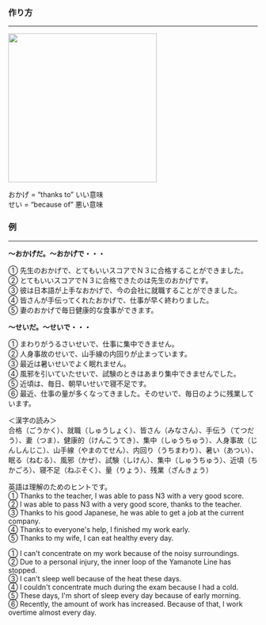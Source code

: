 ### 作り方
***
<img src="https://www.mlcjapanese.co.jp/img/N4-009_Modifying_the_noun.png" style="height:300px; width: auto"/>

おかげ = “thanks to” いい意味  
せい = “because of” 悪い意味
### 例
***
**～おかげだ。～おかげで・・・**  

① 先生のおかげで、とてもいいスコアでＮ３に合格することができました。  
② とてもいいスコアでＮ３に合格できたのは先生のおかげです。  
③ 彼は日本語が上手なおかげで、今の会社に就職することができました。  
④ 皆さんが手伝ってくれたおかげで、仕事が早く終わりました。  
⑤ 妻のおかげで毎日健康的な食事ができます。  
  

**～せいだ。～せいで・・・**  

① まわりがうるさいせいで、仕事に集中できません。  
② 人身事故のせいで、山手線の内回りが止まっています。  
③ 最近は暑いせいでよく眠れません。  
④ 風邪を引いていたせいで、試験のときはあまり集中できませんでした。  
⑤ 近頃は、毎日、朝早いせいで寝不足です。  
⑥ 最近、仕事の量が多くなってきました。そのせいで、毎日のように残業しています。

＜漢字の読み＞  
合格（ごうかく）、就職（しゅうしょく）、皆さん（みなさん）、手伝う（てつだう）、妻（つま）、健康的（けんこうてき）、集中（しゅうちゅう）、人身事故（じんしんじこ）、山手線（やまのてせん）、内回り（うちまわり）、暑い（あつい）、眠る（ねむる）、風邪（かぜ）、試験（しけん）、集中（しゅうちゅう）、近頃（ちかごろ）、寝不足（ねぶそく）、量（りょう）、残業（ざんきょう）  
  
英語は理解のためのヒントです。  
① Thanks to the teacher, I was able to pass N3 with a very good score.  
② I was able to pass N3 with a very good score, thanks to the teacher.  
③ Thanks to his good Japanese, he was able to get a job at the current company.  
④ Thanks to everyone's help, I finished my work early.  
⑤ Thanks to my wife, I can eat healthy every day.  
  
① I can't concentrate on my work because of the noisy surroundings.  
② Due to a personal injury, the inner loop of the Yamanote Line has stopped.  
③ I can't sleep well because of the heat these days.  
④ I couldn't concentrate much during the exam because I had a cold.  
⑤ These days, I'm short of sleep every day because of early morning.  
⑥ Recently, the amount of work has increased. Because of that, I work overtime almost every day.